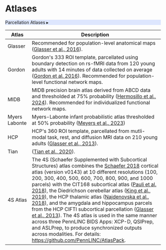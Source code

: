 # Atlases

<div id="parc" class="table-banner" onclick="toggleCollapse(this)" style="background-color: #dde6fe;">
  <span class="emoji"><i class="fa-solid fa-book-atlas"></i></span>
  <span class="text-with-link">
<span class="text">Parcellation Atlases</span>
  <a class="anchor-link" href="#parc" title="Copy link">
  <i class="fa-solid fa-link"></i>
  </a>
  </span>
  <span class="arrow">▸</span>
</div>
<div class="table-collapsible-content">
<table class="compact-table-no-vertical-lines" style="width: 100%; border-collapse: collapse; table-layout: fixed;">
<thead>
  <th>Atlas</th>
  <th>Description</th>
</thead>
<tbody>
<tr>
  <td>Glasser</td>
  <td style="word-wrap: break-word; white-space: normal;">Recommended for population-level anatomical maps (<a href="https://doi.org/10.1038/nature18933">Glasser et al., 2016</a>).</td>
</tr>
<tr>
  <td>Gordon</td>
  <td style="word-wrap: break-word; white-space: normal;">Gordon's 333 ROI template, parcellated using boundary detection on rs-fMRI data from 120 young adults with 14 minutes of data collected on average (<a href="https://doi.org/10.1093/cercor/bhu239">Gordon et al. 2016</a>). Recommended for population-level functional network maps.</td>
</tr>
<tr>
  <td>MIDB</td>
  <td style="word-wrap: break-word; white-space: normal;">MIDB precision brain atlas derived from ABCD data and thresholded at 75% probability (<a href="https://doi.org/10.1038/s41593-024-01596-5">Hermosillo et al., 2024</a>). Recommended for individualized functional network maps.</td>
</tr>
<tr>
<td>Myers Labonte</td>
<td style="word-wrap: break-word; white-space: normal;">Myers-Labonte infant probabilistic atlas thresholded at 50% probability (<a href="https://doi.org/10.1101/2023.11.10.566629" target="_blank">Meyers et al., 2023</a>)</td>
</tr>
<tr>
  <td>HCP</td>
  <td style="word-wrap: break-word; white-space: normal;">HCP's 360 ROI template, parcellated from mutli-modal task, rest, and diffusion MRI data on 210 young adults (<a href="https://doi.org/10.1016/j.neuroimage.2013.04.127">Glasser et al., 2013</a>).</td>
</tr>
<tr>
  <td>Tian</td>
  <td>(<a href="https://doi.org/10.1038/s41593-020-00711-6">Tian et al., 2020</a>).</td>
</tr>
<tr>
  <td style="word-wrap: break-word; white-space: normal;">4S Atlas</td>
  <td style="word-wrap: break-word; white-space: normal;">The 4S (Schaefer Supplemented with Subcortical Structures) atlas combines the <a href="https://doi.org/10.1093/cercor/bhx179">Schaefer 2018</a> cortical atlas (version v0143) at 10 different resolutions (100, 200, 300, 400, 500, 600, 700, 800, 900, and 1000 parcels) with the CIT168 subcortical atlas (<a href="https://doi.org/10.1038/sdata.2018.63">Pauli et al. 2018</a>), the Diedrichson cerebellar atlas (<a href="https://doi.org/10.1038/s41593-019-0436-x">King et al., 2019</a>), the HCP thalamic atlas (<a href="https://doi.org/10.1038/sdata.2018.270">Najdenovska et al., 2018</a>), and the amygdala and hippocampus parcels from the HCP CIFTI subcortical parcellation (<a href="https://doi.org/10.1016/j.neuroimage.2013.04.127">Glasser et al., 2013</a>). The 4S atlas is used in the same manner across three PennLINC BIDS Apps: XCP-D, QSIPrep, and ASLPrep, to produce synchronized outputs across modalities. For details: <a href="https://github.com/PennLINC/AtlasPack">https://github.com/PennLINC/AtlasPack</a>.</td>
</tr>
</tbody>
</table>
</div>